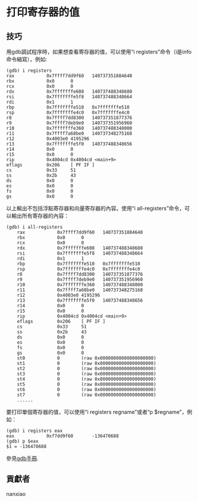 # 打印寄存器的值




## 技巧
用gdb調試程序時，如果想查看寄存器的值，可以使用“i registers”命令（i是info命令縮寫），例如:  

    (gdb) i registers
    rax            0x7ffff7dd9f60   140737351884640
    rbx            0x0      0
    rcx            0x0      0
    rdx            0x7fffffffe608   140737488348680
    rsi            0x7fffffffe5f8   140737488348664
    rdi            0x1      1
    rbp            0x7fffffffe510   0x7fffffffe510
    rsp            0x7fffffffe4c0   0x7fffffffe4c0
    r8             0x7ffff7dd8300   140737351877376
    r9             0x7ffff7deb9e0   140737351956960
    r10            0x7fffffffe360   140737488348000
    r11            0x7ffff7a68be0   140737348275168
    r12            0x4003e0 4195296
    r13            0x7fffffffe5f0   140737488348656
    r14            0x0      0
    r15            0x0      0
    rip            0x4004cd 0x4004cd <main+9>
    eflags         0x206    [ PF IF ]
    cs             0x33     51
    ss             0x2b     43
    ds             0x0      0
    es             0x0      0
    fs             0x0      0
    gs             0x0      0
以上輸出不包括浮點寄存器和向量寄存器的內容。使用“i all-registers”命令，可以輸出所有寄存器的內容：
	

    (gdb) i all-registers
    	rax            0x7ffff7dd9f60   140737351884640
    	rbx            0x0      0
    	rcx            0x0      0
    	rdx            0x7fffffffe608   140737488348680
    	rsi            0x7fffffffe5f8   140737488348664
    	rdi            0x1      1
    	rbp            0x7fffffffe510   0x7fffffffe510
    	rsp            0x7fffffffe4c0   0x7fffffffe4c0
    	r8             0x7ffff7dd8300   140737351877376
    	r9             0x7ffff7deb9e0   140737351956960
    	r10            0x7fffffffe360   140737488348000
    	r11            0x7ffff7a68be0   140737348275168
    	r12            0x4003e0 4195296
    	r13            0x7fffffffe5f0   140737488348656
    	r14            0x0      0
    	r15            0x0      0
    	rip            0x4004cd 0x4004cd <main+9>
    	eflags         0x206    [ PF IF ]
    	cs             0x33     51
    	ss             0x2b     43
    	ds             0x0      0
    	es             0x0      0
    	fs             0x0      0
    	gs             0x0      0
    	st0            0        (raw 0x00000000000000000000)
    	st1            0        (raw 0x00000000000000000000)
    	st2            0        (raw 0x00000000000000000000)
    	st3            0        (raw 0x00000000000000000000)
    	st4            0        (raw 0x00000000000000000000)
    	st5            0        (raw 0x00000000000000000000)
    	st6            0        (raw 0x00000000000000000000)
    	st7            0        (raw 0x00000000000000000000)
    	......

要打印單個寄存器的值，可以使用“i registers regname”或者“p $regname”，例如：

    (gdb) i registers eax
    eax            0xf7dd9f60       -136470688
    (gdb) p $eax
    $1 = -136470688

參見[gdb手冊](https://sourceware.org/gdb/onlinedocs/gdb/Registers.html).

## 貢獻者

nanxiao
